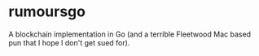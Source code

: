 # rumoursgo

A blockchain implementation in Go (and a terrible Fleetwood Mac based pun that I hope I don't get sued for).

